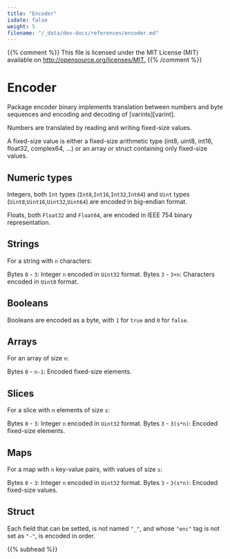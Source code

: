 ```yaml
---
title: "Encoder"
isdate: false
weight: 5
filename: "/_data/dev-docs/references/encoder.md"
---
```

{{% comment %}}
This file is licensed under the MIT License (MIT) available on
<http://opensource.org/licenses/MIT.>
{{% /comment %}}

# Encoder

Package encoder binary implements translation between numbers and byte sequences and encoding and decoding of [varints][varint].

Numbers are translated by reading and writing fixed-size values.

A fixed-size value is either a fixed-size arithmetic type (int8, uint8, int16, float32, complex64, ...) or an array or struct containing only fixed-size values.

## Numeric types

Integers, both `Int` types (`Int8`,`Int16`,`Int32`,`Int64`) and `Uint` types (`Uint8`,`Uint16`,`Uint32`,`Uint64`) are encoded in big-endian format.

Floats, both `Float32` and `Float64`, are encoded in IEEE 754 binary representation.

## Strings

For a string with `n` characters:

Bytes `0` - `3`: Integer `n` encoded in `Uint32` format.
Bytes `3` - `3+n`: Characters encoded in `Uint8` format.

## Booleans

Booleans are encoded as a byte, with `1` for `true` and `0` for `false`.

## Arrays

For an array of size `n`:

Bytes `0` - `n-1`: Encoded fixed-size elements.

## Slices

For a slice with `n` elements of size `s`:

Bytes `0` - `3`: Integer `n` encoded in `Uint32` format.
Bytes `3` - `3(s*n)`: Encoded fixed-size elements.

## Maps

For a map with `n` key-value pairs, with values of size `s`:

Bytes `0` - `3`: Integer `n` encoded in `Uint32` format.
Bytes `3` - `3(s*n)`: Encoded fixed-size values.

## Struct

Each field that can be setted, is not named `"_"`, and whose `"enc"` tag is not set as `"-"`, is encoded in order.

{{% subhead %}}
